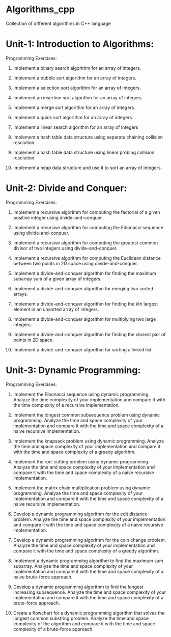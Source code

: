 # Algorithms_cpp
Collection of different algorithms in C++ language

# Unit-1: Introduction to Algorithms:
Programming Exercises:

1. Implement a binary search algorithm for an array of integers.

2. Implement a bubble sort algorithm for an array of integers.

3. Implement a selection sort algorithm for an array of integers.

4. Implement an insertion sort algorithm for an array of integers.

5. Implement a merge sort algorithm for an array of integers.

6. Implement a quick sort algorithm for an array of integers.

7. Implement a linear search algorithm for an array of integers

8. Implement a hash table data structure using separate chaining collision resolution.

9. Implement a hash table data structure using linear probing collision resolution.

10. Implement a heap data structure and use it to sort an array of integers.


# Unit-2: Divide and Conquer:
Programming Exercises:

1. Implement a recursive algorithm for computing the factorial of a given positive integer using divide-and-conquer.

2. Implement a recursive algorithm for computing the Fibonacci sequence using divide-and-conquer.

3. Implement a recursive algorithm for computing the greatest common divisor of two integers using divide-and-conquer.

4. Implement a recursive algorithm for computing the Euclidean distance between two points in 2D space using divide-and-conquer.

5. Implement a divide-and-conquer algorithm for finding the maximum subarray sum of a given array of integers.

6. Implement a divide-and-conquer algorithm for merging two sorted arrays.

7. Implement a divide-and-conquer algorithm for finding the kth largest element in an unsorted array of integers.

8. Implement a divide-and-conquer algorithm for multiplying two large integers.

9. Implement a divide-and-conquer algorithm for finding the closest pair of points in 2D space.

10. Implement a divide-and-conquer algorithm for sorting a linked list.

# Unit-3: Dynamic Programming:

Programming Exercises:

1. Implement the Fibonacci sequence using dynamic programming. Analyze the time complexity of your implementation and compare it with the time complexity of a recursive implementation.

2. Implement the longest common subsequence problem using dynamic programming. Analyze the time and space complexity of your implementation and compare it with the time and space complexity of a naive recursive implementation.

3. Implement the knapsack problem using dynamic programming. Analyze the time and space complexity of your implementation and compare it with the time and space complexity of a greedy algorithm.

4. Implement the rod-cutting problem using dynamic programming. Analyze the time and space complexity of your implementation and compare it with the time and space complexity of a naive recursive implementation.

5. Implement the matrix chain multiplication problem using dynamic programming. Analyze the time and space complexity of your implementation and compare it with the time and space complexity of a naive recursive implementation.

6. Develop a dynamic programming algorithm for the edit distance problem. Analyze the time and space complexity of your implementation and compare it with the time and space complexity of a naive recursive implementation.

7. Develop a dynamic programming algorithm for the coin change problem. Analyze the time and space complexity of your implementation and compare it with the time and space complexity of a greedy algorithm.

8. Implement a dynamic programming algorithm to find the maximum sum subarray. Analyze the time and space complexity of your implementation and compare it with the time and space complexity of a naive brute-force approach.

9. Develop a dynamic programming algorithm to find the longest increasing subsequence. Analyze the time and space complexity of your implementation and compare it with the time and space complexity of a brute-force approach.

10. Create a flowchart for a dynamic programming algorithm that solves the longest common substring problem. Analyze the time and space complexity of the algorithm and compare it with the time and space complexity of a brute-force approach.
